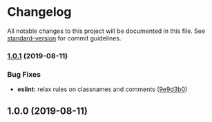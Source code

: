 # Changelog

All notable changes to this project will be documented in this file. See [standard-version](https://github.com/conventional-changelog/standard-version) for commit guidelines.

### [1.0.1](https://github.com/m2sd/code-quality-configs/compare/v1.0.0...v1.0.1) (2019-08-11)


### Bug Fixes

* **eslint:** relax rules on classnames and comments ([9e9d3b0](https://github.com/m2sd/code-quality-configs/commit/9e9d3b0))

## 1.0.0 (2019-08-11)
